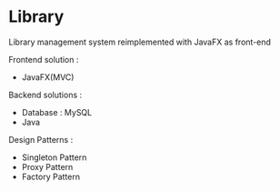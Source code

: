 # Library
Library management system reimplemented with JavaFX as front-end

Frontend solution : 
  - JavaFX(MVC)

Backend solutions :
  - Database : MySQL
  - Java

Design Patterns :
  - Singleton Pattern
  - Proxy Pattern
  - Factory Pattern
